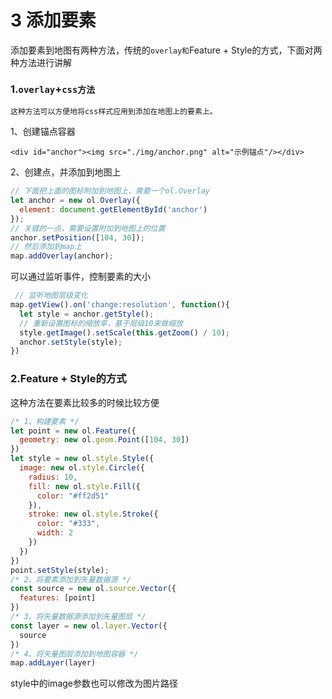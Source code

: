 # 3 添加要素

添加要素到地图有两种方法，传统的`overlay和`Feature + Style的方式，下面对两种方法进行讲解

### 1.`overlay`+`css方法`

`这种方法可以方便地将css样式应用到添加在地图上的要素上。`

&#x20;    1、创建锚点容器

```markup
<div id="anchor"><img src="./img/anchor.png" alt="示例锚点"/></div>
```

&#x20;    2、创建点，并添加到地图上

```javascript
// 下面把上面的图标附加到地图上，需要一个ol.Overlay
let anchor = new ol.Overlay({
  element: document.getElementById('anchor')
});
// 关键的一点，需要设置附加到地图上的位置
anchor.setPosition([104, 30]);
// 然后添加到map上
map.addOverlay(anchor);
```

&#x20;     可以通过监听事件，控制要素的大小

```javascript
 // 监听地图层级变化
map.getView().on('change:resolution', function(){
  let style = anchor.getStyle();
  // 重新设置图标的缩放率，基于层级10来做缩放
  style.getImage().setScale(this.getZoom() / 10);
  anchor.setStyle(style);
})
```

### 2.Feature + Style的方式

这种方法在要素比较多的时候比较方便

```javascript
/* 1、构建要素 */
let point = new ol.Feature({
  geometry: new ol.geom.Point([104, 30])
})
let style = new ol.style.Style({
  image: new ol.style.Circle({
    radius: 10,
    fill: new ol.style.Fill({
      color: "#ff2d51"
    }),
    stroke: new ol.style.Stroke({
      color: "#333",
      width: 2
    })
  })
})
point.setStyle(style);
/* 2、将要素添加到矢量数据源 */
const source = new ol.source.Vector({
  features: [point]
})
/* 3、将矢量数据源添加到矢量图层 */
const layer = new ol.layer.Vector({
  source
})
/* 4、将矢量图层添加到地图容器 */
map.addLayer(layer)
```

&#x20;    style中的image参数也可以修改为图片路径

```javascript
```



